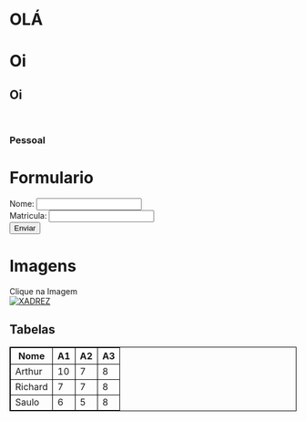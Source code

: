 <!DOCTYPE html>
<html>
<body>
<h1>OLÁ</h1>
</body>
</html>

<!DOCTYPE html>
<html>
<head>
</head>
<body>
<h1>Oi</h1>
</body>
</html>

<!DOCTYPE html>
<html>
<head>
</head>
<body>
<h2>Oi</h2>
<br>
<h3>Pessoal</h3>
</body>
</html>

<body>
<h1>Formulario</h1>
<form>
<label for="nome">Nome: </label>
<input type="text" id="idnome" name="nome"><br>
<label for="matricula">Matricula: </label>
<input type="text" id="idmatricula" name="matricula"><br>
<input type="submit" value="Enviar">
</form>
</body>

<body>
<h1>Imagens</h1>
Clique na Imagem <br>
<a href="https://saulo.arisa.com.br/wiki/index.php/HTML_e_CSS">
<img src="xadrez.jpg" alt="XADREZ">
</a>
<br>


<style>
table, th, td {
border:1px solid black;
}
</style>
<body>
<h2>Tabelas</h2>
<table style="width:100%">
<tr>
<th>Nome</th>
<th>A1</th>
<th>A2</th>
<th>A3</th>
</tr>
<tr>
<td>Arthur</td>
<td>10</td>
<td>7</td>
<td>8</td>
</tr>
<tr>
<td>Richard</td>
<td>7</td>
<td>7</td>
<td>8</td>
</tr>
<tr>
<td>Saulo</td>
<td>6</td>
<td>5</td>
<td>8</td>
</tr></table>
</body>
